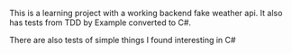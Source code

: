 This is a learning project with a working backend fake weather api. It also has tests from TDD by Example converted to C#.

There are also tests of simple things I found interesting in C#
